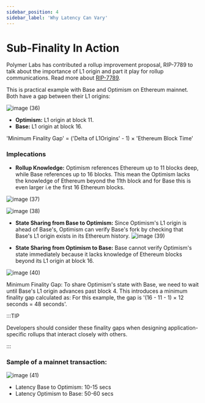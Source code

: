 ```yaml
---
sidebar_position: 4
sidebar_label: 'Why Latency Can Vary'
---
```



# Sub-Finality In Action

Polymer Labs has contributed a rollup improvement proposal, RIP-7789 to talk about the importance of L1 origin and part it play for rollup communications. Read more about [RIP-7789](https://ethereum-magicians.org/t/rip-7789-cross-rollup-contingent-transactions/21402).

This is practical example with Base and Optimism on Ethereum mainnet. Both have a gap between their L1 origins:

![image (36)](https://github.com/user-attachments/assets/7701bdf7-37b9-48d0-905c-f3d6ecd06d16)

- **Optimism:** L1 origin at block 11.
- **Base:** L1 origin at block 16.

'Minimum Finality Gap' = ('Delta of L1Origins' - 1) × 'Ethereum Block Time'

### Implecations
- **Rollup Knowledge:** Optimism references Ethereum up to 11 blocks deep, while Base references up to 16 blocks. This mean the Optimism lacks the knowledge of Ethereum beyond the 11th block and for Base this is even larger i.e the first 16 Ethereum blocks.

![image (37)](https://github.com/user-attachments/assets/20128dcb-59e0-415b-b1f4-99eec6128452)

![image (38)](https://github.com/user-attachments/assets/2aa08491-e44b-4c29-965d-650b9c5fd9c5)

- **State Sharing from Base to Optimism:** Since Optimism's L1 origin is ahead of Base's, Optimism can verify Base's fork by checking that Base's L1 origin exists in its Ethereum history.
![image (39)](https://github.com/user-attachments/assets/6aa0c0f9-0fba-43f3-a889-5f071ef81907)

- **State Sharing from Optimism to Base:** Base cannot verify Optimism's state immediately because it lacks knowledge of Ethereum blocks beyond its L1 origin at block 16.

![image (40)](https://github.com/user-attachments/assets/036665a3-c448-45fc-8656-09cba00c8d99)

Minimum Finality Gap: To share Optimism's state with Base, we need to wait until Base's L1 origin advances past block 4. This introduces a minimum finality gap calculated as: For this example, the gap is '(16 - 11 - 1) × 12 seconds = 48 seconds'.

:::TIP

Developers should consider these finality gaps when designing application-specific rollups that interact closely with others.

:::

### Sample of a mainnet transaction:
![image (41)](https://github.com/user-attachments/assets/ec2f0c3d-7131-40a1-9d47-5bd230be3950)
- Latency Base to Optimism: 10-15 secs
- Latency Optimism to Base: 50-60 secs
